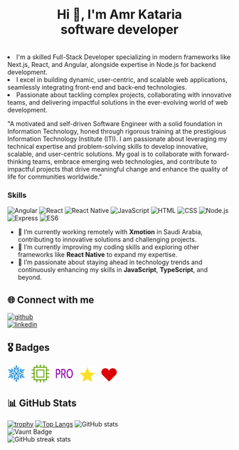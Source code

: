 
<h1 align="center" display="inline" >Hi 👋, I'm Amr Kataria <br> software developer</h1>


<br>

  <li>
  I'm a skilled Full-Stack Developer specializing in modern frameworks like Next.js, React, and Angular, alongside expertise in Node.js for backend development.
</li>
<li>
  I excel in building dynamic, user-centric, and scalable web applications, seamlessly integrating front-end and back-end technologies.
</li>
<li>
  Passionate about tackling complex projects, collaborating with innovative teams, and delivering impactful solutions in the ever-evolving world of web development.
</li>


"A motivated and self-driven Software Engineer with a solid foundation in Information Technology, honed through rigorous training at the prestigious Information Technology Institute (ITI). I am passionate about leveraging my technical expertise and problem-solving skills to develop innovative, scalable, and user-centric solutions. My goal is to collaborate with forward-thinking teams, embrace emerging web technologies, and contribute to impactful projects that drive meaningful change and enhance the quality of life for communities worldwide."



### Skills
![Angular](https://img.shields.io/badge/-Angular-D60000?style=flat&logo=angular&logoColor=white)
![React](https://img.shields.io/badge/-React-61DAFB?style=flat&logo=react&logoColor=black)
![React Native](https://img.shields.io/badge/-React%20Native-61DAFB?style=flat&logo=react&logoColor=black)
![JavaScript](https://img.shields.io/badge/-JavaScript-F7DF1E?style=flat&logo=javascript&logoColor=black)
![HTML](https://img.shields.io/badge/-HTML-E34F26?style=flat&logo=html5&logoColor=white)
![CSS](https://img.shields.io/badge/-CSS-1572B6?style=flat&logo=css3&logoColor=white)
![Node.js](https://img.shields.io/badge/-Node.js-339933?style=flat&logo=nodedotjs&logoColor=white)
![Express](https://img.shields.io/badge/-Express-000000?style=flat&logo=express&logoColor=white)
![ES6](https://img.shields.io/badge/-ES6-000000?style=flat&logo=javascript&logoColor=white)

- 🔭 I’m currently working remotely with **Xmotion** in Saudi Arabia, contributing to innovative solutions and challenging projects.  
- 🌱 I’m currently improving my coding skills and exploring other frameworks like **React Native** to expand my expertise.  
- 🚀 I’m passionate about staying ahead in technology trends and continuously enhancing my skills in **JavaScript**, **TypeScript**, and beyond.  



## 🌐 Connect with me
[<img src='https://cdn.jsdelivr.net/npm/simple-icons@3.0.1/icons/github.svg' alt='github' height='40'>](https://github.com/Amrkataria)  
[<img src='https://cdn.jsdelivr.net/npm/simple-icons@3.0.1/icons/linkedin.svg' alt='linkedin' height='40'>](https://www.linkedin.com/in/amrkataria)  

## 🎖️ Badges
<a href='https://archiveprogram.github.com/'><img src='https://raw.githubusercontent.com/acervenky/animated-github-badges/master/assets/acbadge.gif' width='40' height='40'></a> <a href='https://docs.github.com/en/developers'><img src='https://raw.githubusercontent.com/acervenky/animated-github-badges/master/assets/devbadge.gif' width='40' height='40'></a> <a href='https://github.com/pricing'><img src='https://raw.githubusercontent.com/acervenky/animated-github-badges/master/assets/pro.gif' width='40' height='40'></a> <a href='https://stars.github.com/'><img src='https://raw.githubusercontent.com/acervenky/animated-github-badges/master/assets/starbadge.gif' width='35' height='35'></a> <a href='https://docs.github.com/en/github/supporting-the-open-source-community-with-github-sponsors'><img src='https://raw.githubusercontent.com/acervenky/animated-github-badges/master/assets/sponsorbadge.gif' width='35' height='35'></a> 

## 📊 GitHub Stats
[![trophy](https://github-profile-trophy.vercel.app/?username=Amrkataria)](https://github.com/ryo-ma/github-profile-trophy)
[![Top Langs](https://github-readme-stats.vercel.app/api/top-langs/?username=Amrkataria)](https://github.com/anuraghazra/github-readme-stats)
![GitHub stats](https://github-readme-stats.vercel.app/api?username=Amrkataria&show_icons=true&count_private=true)  
![Vaunt Badge](https://api.vaunt.dev/v1/github/entities/Amrkataria/contributions?format=svg&private=true)  
![GitHub streak stats](https://streak-stats.demolab.com/?user=Amrkataria)
  






